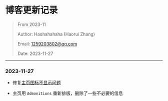 # 博客更新记录

> From 2023-11
> 
> Author: Haohahahaha (Haorui Zhang)
> 
> Email: 1259203802@qq.com
>
> Date: 2023-11-27

---

### 2023-11-27

- 修复[主页图标不显示问题](http://cs.haohaha.cn/blog/admonitions/admonitions)

- 主页用 `Admonitions` 重新排版，删除了一些不必要的信息
